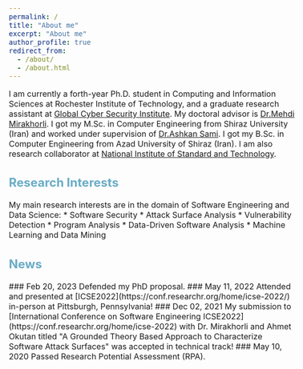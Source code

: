 ```yaml
---
permalink: /
title: "About me"
excerpt: "About me"
author_profile: true
redirect_from: 
  - /about/
  - /about.html
---
```


<style type="text/css">
  body{
  font-size: 12pt;
}
  ##{
  color: #69ACC5;
}
  h2{
  color: #69ACC5;
}
</style>

I am currently a forth-year Ph.D. student in Computing and Information Sciences at Rochester Institute of Technology, and a graduate research assistant at [Global Cyber Security Institute](https://www.rit.edu/cybersecurity/). My doctoral advisor is [Dr.Mehdi Mirakhorli](https://www.se.rit.edu/~mehdi/). I got my M.Sc. in Computer Engineering from Shiraz University (Iran) and worked under supervision of [Dr.Ashkan Sami](https://scholar.google.com/citations?user=zIh9AvIAAAAJ&hl=en). I got my B.Sc. in Computer Engineering from Azad University of Shiraz (Iran).
I am also research collaborator at [National Institute of Standard and Technology](https://samate.nist.gov/BF/Team/index.html).


<h2> Research Interests</h2>
My main research interests are in the domain of Software Engineering and Data Science:
* Software Security
* Attack Surface Analysis
* Vulnerability Detection
* Program Analysis 
* Data-Driven Software Analysis
* Machine Learning and Data Mining

<h2> News</h2>
### Feb 20, 2023 
Defended my PhD proposal.
### May 11, 2022 
Attended and presented at [ICSE2022](https://conf.researchr.org/home/icse-2022/) in-person at Pittsburgh, Pennsylvania!
### Dec 02, 2021 
My submission to [International Conference on Software Engineering ICSE2022](https://conf.researchr.org/home/icse-2022) with Dr. Mirakhorli and Ahmet Okutan titled "A Grounded Theory Based Approach to Characterize Software Attack Surfaces" was accepted in technical track!
### May 10, 2020 
Passed Research Potential Assessment (RPA).

